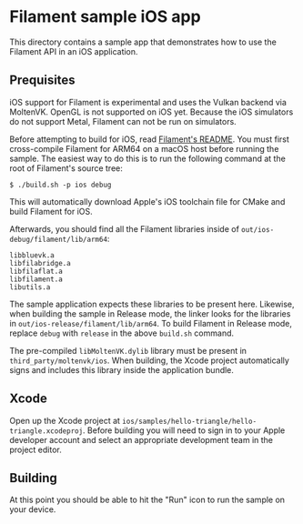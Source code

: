 # Filament sample iOS app

This directory contains a sample app that demonstrates how to use the Filament API in an iOS application.

## Prequisites

iOS support for Filament is experimental and uses the Vulkan backend via MoltenVK. OpenGL is not supported on iOS yet. Because the iOS simulators do not support Metal, Filament can not be run on simulators.

Before attempting to build for iOS, read [Filament's README](../../README.md). You must first cross-compile Filament for ARM64 on a macOS host before running the sample. The easiest way to do this is to run the following command at the root of Filament's source tree:

```
$ ./build.sh -p ios debug
```

This will automatically download Apple's iOS toolchain file for CMake and build Filament for iOS.

Afterwards, you should find all the Filament libraries inside of `out/ios-debug/filament/lib/arm64`:

```
libbluevk.a
libfilabridge.a
libfilaflat.a
libfilament.a
libutils.a
```

The sample application expects these libraries to be present here. Likewise, when building the sample in Release mode, the linker looks for the libraries in `out/ios-release/filament/lib/arm64`. To build Filament in Release mode, replace `debug` with `release` in the above `build.sh` command.

The pre-compiled `libMoltenVK.dylib` library must be present in `third_party/moltenvk/ios`. When building, the Xcode project automatically signs and includes this library inside the application bundle.

## Xcode

Open up the Xcode project at `ios/samples/hello-triangle/hello-triangle.xcodeproj`. Before building you will need to sign in to your Apple developer account and select an appropriate development team in the project editor.

## Building

At this point you should be able to hit the "Run" icon to run the sample on your device.

